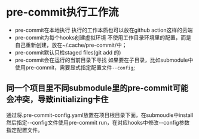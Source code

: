 # pre-commit执行工作流
- pre-commit在本地执行
执行的工作本质也可以放在github action这样的云端
- pre-commit为每个hooks创建虚拟环境
不使用工作目录环境里的配置，而是自己重新创建，放在~/.cache/pre-commit/中；
- pre-commit默认只检staged files(git add 的)
- pre-commit会在运行的当前目录下寻找
如果要在子目录，比如submodule中使用pre-commit，需要显式指定配置文件`--config`;
## 同一个项目里不同submodule里的pre-commit可能会冲突，导致initializing卡住
通过将.pre-commit-config.yaml放置在项目根目录下面，在submoudle中install然后指定--config文件使用pre-commit run，在对应hooks中修改--config参数指定配置文件。

